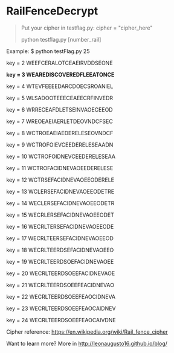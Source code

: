 # RailFenceDecrypt

> Put your cipher in testflag.py:
> cipher = "cipher_here"
> 
> python testflag.py  [number_rail]


Example:
$ python testFlag.py 25

key = 2 WEEFCERALOTCEAEIRVDDSEONE

**key = 3 WEAREDISCOVEREDFLEEATONCE**

key = 4 WTEVFEEEEDARCDOECSROANIEL

key = 5 WLSADOOTEEECEAEECRFINVEDR

key = 6 WRRECEAFDLETSEINVAOECEEOD

key = 7 WREOEAEIAERLETDEOVNDCFSEC

key = 8 WCTROEAEIAEDERELESEOVNDCF

key = 9 WCTROFOIEVCEEDERELESEAADN

key = 10 WCTROFOIDNEVCEEDERELESEAA

key = 11 WCTROFACIDNEVAOEEDERELESE

key = 12 WCTRSEFACIDNEVAOEEODERELE

key = 13 WCLERSEFACIDNEVAOEEODETRE

key = 14 WECLERSEFACIDNEVAOEEODETR

key = 15 WECRLERSEFACIDNEVAOEEODET

key = 16 WECRLTERSEFACIDNEVAOEEODE

key = 17 WECRLTEERSEFACIDNEVAOEEOD

key = 18 WECRLTEERDSEFACIDNEVAOEEO

key = 19 WECRLTEERDSOEFACIDNEVAOEE

key = 20 WECRLTEERDSOEEFACIDNEVAOE

key = 21 WECRLTEERDSOEEFEACIDNEVAO

key = 22 WECRLTEERDSOEEFEAOCIDNEVA

key = 23 WECRLTEERDSOEEFEAOCAIDNEV

key = 24 WECRLTEERDSOEEFEAOCAIVDNE

Cipher reference: https://en.wikipedia.org/wiki/Rail_fence_cipher

Want to learn more?
More in http://leonaugusto16.github.io/blog/
